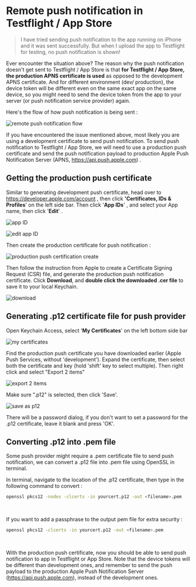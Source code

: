 # Remote push notification in Testflight / App Store

> I have tried sending push notification to the app running on iPhone and it was sent successfully. But when I upload the app to Testflight for testing, no push notification is shown! 



Ever encounter the situation above? The reason why the push notification doesn't get sent to Testflight / App Store is that **for Testflight / App Store, the production APNS certificate is used** as opposed to the development APNS certificate. And for different environment (dev/ production), the device token will be different even on the same exact app on the same device, so you might need to send the device token from the app to your server (or push notification service provider) again.



Here's the flow of how push notification is being sent : 

![remote push notification flow](https://iosimage.s3.amazonaws.com/2019/54-remote-push-testflight/pushflow.png)



If you have encountered the issue mentioned above, most likely you are using a development certificate to send push notification. To send push notification to Testflight / App Store, we will need to use a production push certificate and send the push notification payload to production Apple Push Notification Server (APNS, https://api.push.apple.com) .





## Getting the production push certificate

Similar to generating development push certificate, head over to https://developer.apple.com/account , then click **'Certificates, IDs & Profiles**' on the left side bar. Then click '**App IDs**' , and select your App name, then click '**Edit**' .



![app ID](https://iosimage.s3.amazonaws.com/2019/54-remote-push-testflight/appID.png)

![edit app ID](https://iosimage.s3.amazonaws.com/2019/54-remote-push-testflight/editAppID.png)



Then create the production certificate for push notification : 

![production push certification create](https://iosimage.s3.amazonaws.com/2019/54-remote-push-testflight/createCertificate.png)



Then follow the instruction from Apple to create a Certificate Signing Request (CSR) file, and generate the production push notification certificate. Click **Download**, and **double click the downloaded .cer file** to save it to your local Keychain.

 

![download](https://iosimage.s3.amazonaws.com/2019/54-remote-push-testflight/downloadProd.png)



## Generating .p12 certificate file for push provider

Open Keychain Access, select '**My Certificates**' on the left bottom side bar

![my certificates](https://iosimage.s3.amazonaws.com/2019/54-remote-push-testflight/myCerts.png)

Find the production push certificate you have downloaded earlier (Apple Push Services, without 'development'). Expand the certificate, then select both the certificate and key (hold 'shift' key to select multiple). Then right click and select "Export 2 items"



![export 2 items](https://iosimage.s3.amazonaws.com/2019/54-remote-push-testflight/export2.png)



Make sure ".p12" is selected, then click 'Save'.

![save as p12](https://iosimage.s3.amazonaws.com/2019/54-remote-push-testflight/saveP12.png)



There will be a password dialog, if you don't want to set a password for the .p12 certificate, leave it blank and press 'OK'.



## Converting .p12 into .pem file

Some push provider might require a .pem certificate file to send push notification, we can convert a .p12 file into .pem file using OpenSSL in terminal.



In terminal, navigate to the location of the .p12 certificate, then type in the following command to convert : 

```bash
openssl pkcs12 -nodes -clcerts -in yourcert.p12 -out <filename>.pem
```

<br>



If you want to add a passphrase to the output pem file for extra security : 

```bash
openssl pkcs12 -clcerts -in yourcert.p12 -out <filename>.pem
```

<br>





With the production push certificate, now you should be able to send push notification to app in Testflight or App Store. Note that the device tokens will be different than development ones, and remember to send the push payload to the production Apple Push Notification Server (https://api.push.apple.com), instead of the development ones.





